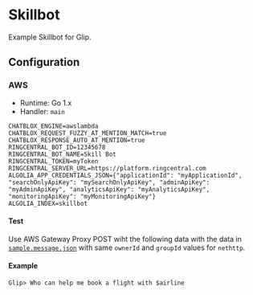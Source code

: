 # Skillbot

Example Skillbot for Glip.

## Configuration

### AWS

* Runtime: Go 1.x
* Handler: `main`


```
CHATBLOX_ENGINE=awslambda
CHATBLOX_REQUEST_FUZZY_AT_MENTION_MATCH=true
CHATBLOX_RESPONSE_AUTO_AT_MENTION=true
RINGCENTRAL_BOT_ID=12345678
RINGCENTRAL_BOT_NAME=Skill Bot
RINGCENTRAL_TOKEN=myToken
RINGCENTRAL_SERVER_URL=https://platform.ringcentral.com
ALGOLIA_APP_CREDENTIALS_JSON={"applicationId": "myApplicationId", "searchOnlyApiKey": "mySearchOnlyApiKey", "adminApiKey": "myAdminApiKey", "analyticsApiKey": "myAnalyticsApiKey", "monitoringApiKey": "myMonitoringApiKey"}
ALGOLIA_INDEX=skillbot
```

#### Test

Use AWS Gateway Proxy POST wiht the following data with the data in [`sample.message.json`](sample.message.json) with same `ownerId` and `groupId` values for `nethttp`.


#### Example

`Glip> Who can help me book a flight with $airline`